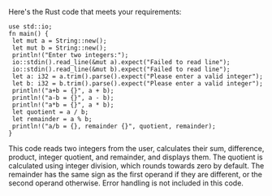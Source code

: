 Here's the Rust code that meets your requirements:
```
use std::io;
fn main() {
 let mut a = String::new();
 let mut b = String::new();
 println!("Enter two integers:");
 io::stdin().read_line(&mut a).expect("Failed to read line");
 io::stdin().read_line(&mut b).expect("Failed to read line");
 let a: i32 = a.trim().parse().expect("Please enter a valid integer");
 let b: i32 = b.trim().parse().expect("Please enter a valid integer");
 println!("a+b = {}", a + b);
 println!("a-b = {}", a - b);
 println!("a*b = {}", a * b);
 let quotient = a / b;
 let remainder = a % b;
 println!("a/b = {}, remainder {}", quotient, remainder);
}
```
This code reads two integers from the user, calculates their sum, difference, product, integer quotient, and remainder, and displays them. The quotient is calculated using integer division, which rounds towards zero by default. The remainder has the same sign as the first operand if they are different, or the second operand otherwise. Error handling is not included in this code.

